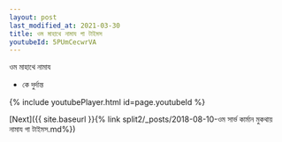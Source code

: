 ```yaml
---
layout: post
last_modified_at: 2021-03-30
title: ওম মাহাথে নামায গা টাইমস
youtubeId: 5PUmCecwrVA
---
```

 
 
 ওম মাহাথে নামায  
 
 -  কে দুর্দান্ত 
 
  
 
  
 
 
 
 
 
 


{% include youtubePlayer.html id=page.youtubeId %}
 
[Next]({{ site.baseurl }}{% link  split2/_posts/2018-08-10-ওম সার্ভ কার্মান মুকথায় নামায গা টাইমস.md%})
 
